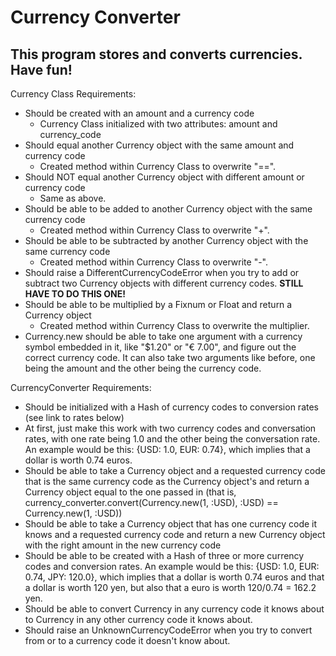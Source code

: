 # Currency Converter

## This program stores and converts currencies. Have fun!

Currency Class Requirements:

* Should be created with an amount and a currency code
  - Currency Class initialized with two attributes: amount and currency_code
* Should equal another Currency object with the same amount and currency code
  - Created method within Currency Class to overwrite "==".
* Should NOT equal another Currency object with different amount or currency code
  - Same as above.
* Should be able to be added to another Currency object with the same currency code
  - Created method within Currency Class to overwrite "+".
* Should be able to be subtracted by another Currency object with the same currency code
  - Created method within Currency Class to overwrite "-".
* Should raise a DifferentCurrencyCodeError when you try to add or subtract two Currency objects with different currency codes.
  **STILL HAVE TO DO THIS ONE!**
* Should be able to be multiplied by a Fixnum or Float and return a Currency object
  - Created method within Currency Class to overwrite the multiplier.
* Currency.new should be able to take one argument with a currency symbol embedded in it, like "$1.20" or "€ 7.00", and figure out the correct currency code. It can also take two arguments like before, one being the amount and the other being the currency code.

CurrencyConverter Requirements:

* Should be initialized with a Hash of currency codes to conversion rates (see link to rates below)
* At first, just make this work with two currency codes and conversation rates, with one rate being 1.0 and the other being the conversation rate. An example would be this: {USD: 1.0, EUR: 0.74}, which implies that a dollar is worth 0.74 euros.
* Should be able to take a Currency object and a requested currency code that is the same currency code as the Currency object's and return a Currency object equal to the one passed in (that is, currency_converter.convert(Currency.new(1, :USD), :USD) == Currency.new(1, :USD))
* Should be able to take a Currency object that has one currency code it knows and a requested currency code and return a new Currency object with the right amount in the new currency code
* Should be able to be created with a Hash of three or more currency codes and conversion rates. An example would be this: {USD: 1.0, EUR: 0.74, JPY: 120.0}, which implies that a dollar is worth 0.74 euros and that a dollar is worth 120 yen, but also that a euro is worth 120/0.74 = 162.2 yen.
* Should be able to convert Currency in any currency code it knows about to Currency in any other currency code it knows about.
* Should raise an UnknownCurrencyCodeError when you try to convert from or to a currency code it doesn't know about.
